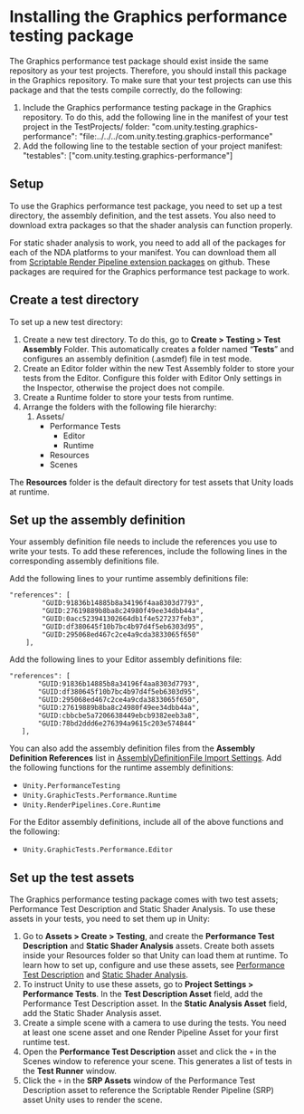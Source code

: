 # Installing the Graphics performance testing package
The Graphics performance test package should exist inside the same repository as your test projects. Therefore, you should install this package in the Graphics repository. To make sure that your test projects can use this package and that the tests compile correctly, do the following:

1. Include the Graphics performance testing package in the Graphics repository. To do this, add the following line in the manifest of your test project in the TestProjects/ folder: "com.unity.testing.graphics-performance": "file:../../../com.unity.testing.graphics-performance"
2. Add the following line to the testable section of your project manifest: "testables": ["com.unity.testing.graphics-performance"]

<a name="setup"></a>
## Setup
To use the Graphics performance test package, you need to set up a test directory, the assembly definition, and the test assets. You also need to download extra packages so that the shader analysis can function properly.

For static shader analysis to work, you need to add all of the packages for each of the NDA platforms to your manifest. You can download them all from [Scriptable Render Pipeline extension packages](https://github.cds.internal.unity3d.com/unity/com.unity.render-pipelines.nda) on github. These packages are required for the Graphics performance test package to work.

<a name="create-a-test-directory"></a>
## Create a test directory
To set up a new test directory:

1. Create a new test directory. To do this, go to **Create > Testing > Test Assembly** Folder. This automatically creates a folder named “**Tests**” and configures an assembly definition (.asmdef) file in test mode.
2. Create an Editor folder within the new Test Assembly folder to store your tests from the Editor. Configure this folder with Editor Only settings in the Inspector, otherwise the project does not compile.
3. Create a Runtime folder to store your tests from runtime.
4. Arrange the folders with the following file hierarchy:
   1. Assets/
      - Performance Tests
        - Editor
        - Runtime
      - Resources
      - Scenes

The **Resources** folder is the default directory for test assets that Unity loads at runtime.

<a name="set-up-the-assembly-definition"></a>
## Set up the assembly definition
Your assembly definition file needs to include the references you use to write your tests. To add these references, include the following lines in the corresponding assembly definitions file.

Add the following lines to your runtime assembly definitions file:

```
"references": [
        "GUID:91836b14885b8a34196f4aa8303d7793",
        "GUID:27619889b8ba8c24980f49ee34dbb44a",
        "GUID:0acc523941302664db1f4e527237feb3",
        "GUID:df380645f10b7bc4b97d4f5eb6303d95",
        "GUID:295068ed467c2ce4a9cda3833065f650"
    ],
```

Add the following lines to your Editor assembly definitions file:

 ```
 "references": [
        "GUID:91836b14885b8a34196f4aa8303d7793",
        "GUID:df380645f10b7bc4b97d4f5eb6303d95",
        "GUID:295068ed467c2ce4a9cda3833065f650",
        "GUID:27619889b8ba8c24980f49ee34dbb44a",
        "GUID:cbbcbe5a7206638449ebcb9382eeb3a8",
        "GUID:78bd2ddd6e276394a9615c203e574844"
    ],
 ```

You can also add the assembly definition files from the **Assembly Definition References** list in [AssemblyDefinitionFile Import Settings](https://docs.unity3d.com/Manual/class-AssemblyDefinitionImporter.html). Add the following functions for the runtime assembly definitions:

- `Unity.PerformanceTesting`
- `Unity.GraphicTests.Performance.Runtime`
- `Unity.RenderPipelines.Core.Runtime`

For the Editor assembly definitions, include all of the above functions and the following:

- `Unity.GraphicTests.Performance.Editor`

<a name="set-up-the-test-assets"></a>

## Set up the test assets

The Graphics performance testing package comes with two test assets; Performance Test Description and Static Shader Analysis. To use these assets in your tests, you need to set them up in Unity:

1. Go to **Assets > Create > Testing**, and create the **Performance Test Description** and **Static Shader Analysis** assets. Create both assets inside your Resources folder so that Unity can load them at runtime. To learn how to set up, configure and use these assets, see [Performance Test Description](Performance-Test-Description.md) and [Static Shader Analysis](static-shader-analysis.md).
2. To instruct Unity to use these assets, go to **Project Settings > Performance Tests**. In the **Test Description Asset** field, add the Performance Test Description asset. In the **Static Analysis Asset** field, add the Static Shader Analysis asset.
3. Create a simple scene with a camera to use during the tests. You need at least one scene asset and one Render Pipeline Asset for your first runtime test.
4. Open the **Performance Test Description** asset and click the `+` in the Scenes window to reference your scene. This generates a list of tests in the **Test Runner** window.
5. Click the `+` in the **SRP Assets** window of the Performance Test Description asset to reference the Scriptable Render Pipeline (SRP) asset Unity uses to render the scene.
